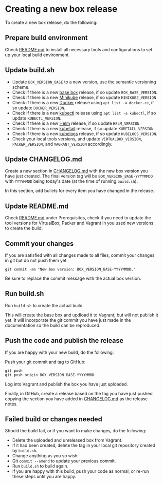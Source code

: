 # Creating a new box release

To create a new box release, do the following:

## Prepare build environment

Check [README.md](README.md) to install all necessary tools and configurations to set up your local build environment.

## Update build.sh

* Update `BOX_VERSION_BASE` to a new version, use the semantic versioning scheme.
* Check if there is a new [base box](https://github.com/Q24/vagrant-box-ubuntu2204) release, if so update `BOX_BASE_VERSION`.
* Check if there is a new [Minikube](https://github.com/kubernetes/minikube/releases) release, if so update `MINIKUBE_VERSION`
* Check if there is a new [Docker](https://docs.docker.com/engine/release-notes/) release using `apt list -a docker-ce`, if so update `DOCKER_VERSION`.
* Check if there is a new [kubectl](https://github.com/kubernetes/kubernetes/releases) release using `apt list -a kubectl`, if so update `KUBECTL_VERSION`.
* Check if there is a new [Helm](https://github.com/helm/helm/releases) release, if so update `HELM_VERSION`.
* Check if there is a new [kubetail](https://github.com/johanhaleby/kubetail/releases) release, if so update `KUBETAIL_VERSION`.
* Check if there is a new [kubelogs](https://gitlab.com/mrvantage/kubelogs/-/releases) release, if so update `KUBELOGS_VERSION`.
* Check your local tools versions, and update `VIRTUALBOX_VERSION`, `PACKER_VERSION`, and `VAGRANT_VERSION` accordingly.

## Update CHANGELOG.md

Create a new section in [CHANGELOG.md](CHANGELOG.md) with the new box version you have just created. The final version  tag will be `BOX_VERSION_BASE-YYYYMMDD` with `YYYYMMDD` being today's date (at the time of running `build.sh`).

In this section, add bullets for every item you have changed in the release.

## Update README.md

Check [README.md](README.md) under Prerequisites, check if you need to update the tool versions for VirtualBox, Packer and Vagrant in you used new versions to create the build.

## Commit your changes

If you are satisfied with all changes made to all files, commit your changes in git but do not push them yet.

```shell
git commit -am "New box version: BOX_VERSION_BASE-YYYYMMDD."
```

Be sure to replace the commit message with the actual box version.

## Run build.sh

Run `build.sh` to create the actual build.

This will create the base box and updload it to Vagrant, but will not publish it yet. It will incorporate the git commit you have just made in the documentation so the build can be reproduced.

## Push the code and publish the release

If you are happy with your new build, do the following:

Push your git commit and tag to GitHub:

```shell
git push
git push origin BOX_VERSION_BASE-YYYYMMDD
```

Log into Vagrant and publish the box you have just uploaded.

Finally, in GitHub, create a release based on the tag you have just pushed, copying the section you have added in [CHANGELOG.md](CHANGELOG.md) as the release notes.

## Failed build or changes needed

Should the build fail, or if you want to make changes, do the following:

* Delete the uploaded and unreleased box from Vagrant.
* If it had been created, delete the tag in your local git repository created by `build.sh`.
* Change anything as you so wish.
* Git `commit --amend` to update your previous commit.
* Run `build.sh` to build again.
* If you are happy with this build, push your code as normal, or re-run these steps until you are happy.